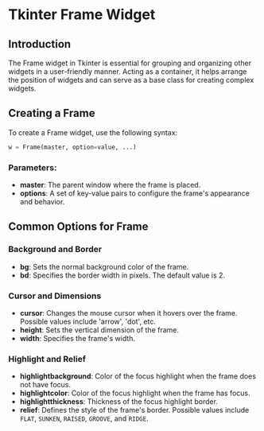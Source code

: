 # Tkinter Frame Widget

## Introduction
The Frame widget in Tkinter is essential for grouping and organizing other widgets in a user-friendly manner. Acting as a container, it helps arrange the position of widgets and can serve as a base class for creating complex widgets.

## Creating a Frame
To create a Frame widget, use the following syntax:

```python
w = Frame(master, option=value, ...)
```

### Parameters:
- **master**: The parent window where the frame is placed.
- **options**: A set of key-value pairs to configure the frame's appearance and behavior.

## Common Options for Frame

### Background and Border
- **bg**: Sets the normal background color of the frame.
- **bd**: Specifies the border width in pixels. The default value is 2.

### Cursor and Dimensions
- **cursor**: Changes the mouse cursor when it hovers over the frame. Possible values include 'arrow', 'dot', etc.
- **height**: Sets the vertical dimension of the frame.
- **width**: Specifies the frame's width.

### Highlight and Relief
- **highlightbackground**: Color of the focus highlight when the frame does not have focus.
- **highlightcolor**: Color of the focus highlight when the frame has focus.
- **highlightthickness**: Thickness of the focus highlight border.
- **relief**: Defines the style of the frame's border. Possible values include `FLAT`, `SUNKEN`, `RAISED`, `GROOVE`, and `RIDGE`.

